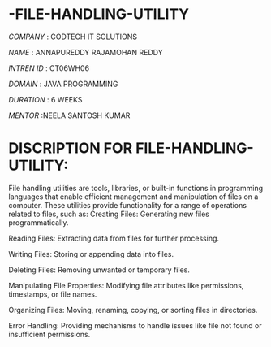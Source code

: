 # -FILE-HANDLING-UTILITY

*COMPANY* : CODTECH IT SOLUTIONS

*NAME* : ANNAPUREDDY RAJAMOHAN REDDY

*INTREN ID* : CT06WH06

*DOMAIN* : JAVA PROGRAMMING

*DURATION* : 6 WEEKS

*MENTOR* :NEELA SANTOSH KUMAR

# DISCRIPTION FOR FILE-HANDLING-UTILITY:

File handling utilities are tools, libraries, or built-in functions in programming languages that enable efficient management and manipulation of files on a computer. These utilities provide functionality for a range of operations related to files, such as:
Creating Files: Generating new files programmatically.

Reading Files: Extracting data from files for further processing.

Writing Files: Storing or appending data into files.

Deleting Files: Removing unwanted or temporary files.

Manipulating File Properties: Modifying file attributes like permissions, timestamps, or file names.

Organizing Files: Moving, renaming, copying, or sorting files in directories.

Error Handling: Providing mechanisms to handle issues like file not found or insufficient permissions.

